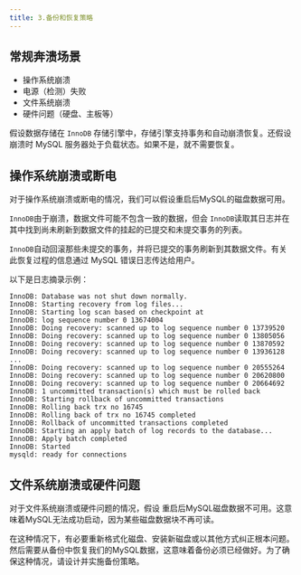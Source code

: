 ```yaml
---
title: 3.备份和恢复策略
---
```

## 常规奔溃场景

* 操作系统崩溃
* 电源（检测）失败
* 文件系统崩溃
* 硬件问题（硬盘、主板等）

假设数据存储在 `InnoDB` 存储引擎中，存储引擎支持事务和自动崩溃恢复。还假设崩溃时 MySQL 服务器处于负载状态。如果不是，就不需要恢复。

## 操作系统崩溃或断电

对于操作系统崩溃或断电的情况，我们可以假设重启后MySQL的磁盘数据可用。

`InnoDB`由于崩溃，数据文件可能不包含一致的数据，但会 `InnoDB`读取其日志并在其中找到尚未刷新到数据文件的挂起的已提交和未提交事务的列表。

`InnoDB`自动回滚那些未提交的事务，并将已提交的事务刷新到其数据文件。有关此恢复过程的信息通过 MySQL 错误日志传达给用户。

以下是日志摘录示例：

```
InnoDB: Database was not shut down normally.
InnoDB: Starting recovery from log files...
InnoDB: Starting log scan based on checkpoint at
InnoDB: log sequence number 0 13674004
InnoDB: Doing recovery: scanned up to log sequence number 0 13739520
InnoDB: Doing recovery: scanned up to log sequence number 0 13805056
InnoDB: Doing recovery: scanned up to log sequence number 0 13870592
InnoDB: Doing recovery: scanned up to log sequence number 0 13936128
...
InnoDB: Doing recovery: scanned up to log sequence number 0 20555264
InnoDB: Doing recovery: scanned up to log sequence number 0 20620800
InnoDB: Doing recovery: scanned up to log sequence number 0 20664692
InnoDB: 1 uncommitted transaction(s) which must be rolled back
InnoDB: Starting rollback of uncommitted transactions
InnoDB: Rolling back trx no 16745
InnoDB: Rolling back of trx no 16745 completed
InnoDB: Rollback of uncommitted transactions completed
InnoDB: Starting an apply batch of log records to the database...
InnoDB: Apply batch completed
InnoDB: Started
mysqld: ready for connections
```

## 文件系统崩溃或硬件问题

对于文件系统崩溃或硬件问题的情况，假设 重启后MySQL磁盘数据不可用。这意味着MySQL无法成功启动，因为某些磁盘数据块不再可读。

在这种情况下，有必要重新格式化磁盘、安装新磁盘或以其他方式纠正根本问题。然后需要从备份中恢复我们的MySQL数据，这意味着备份必须已经做好。为了确保这种情况，请设计并实施备份策略。
